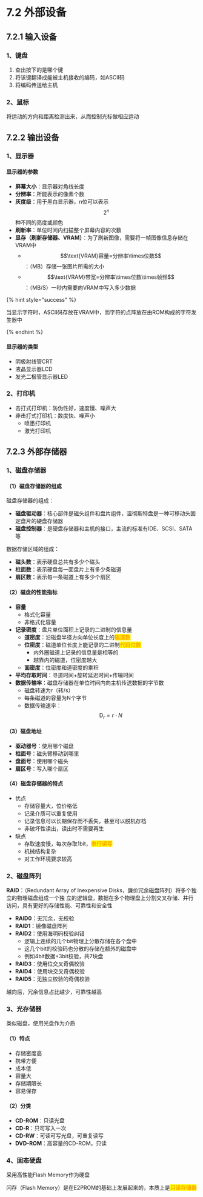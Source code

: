 # 7.2 外部设备

## 7.2.1 输入设备

### 1、键盘

1. 查出按下的是哪个键
2. 将该键翻译成能被主机接收的编码，如ASCII码
3. 将编码传送给主机

### 2、鼠标

将运动的方向和距离检测出来，从而控制光标做相应运动

## 7.2.2 输出设备

### 1、显示器

#### 显示器的参数

- **屏幕大小**：显示器对角线长度
- **分辨率**：所能表示的像素个数
- **灰度级**：用于黑白显示器，n位可以表示$$2^{n}$$种不同的亮度或颜色
- **刷新率**：单位时间内扫描整个屏幕内容的次数
- **显存（刷新存储器、VRAM）**：为了刷新图像，需要将一帧图像信息存储在VRAM中
  - $$\text{VRAM}容量=分辨率\times位数$$：（MB）存储一张图片所需的大小
  - $$\text{VRAM}带宽=分辨率\times位数\times帧频$$：（MB/S）一秒内需要向VRAM中写入多少数据

{% hint style="success" %}

当显示字符时，ASCII码存放在VRAM中，而字符的点阵放在由ROM构成的字符发生器中

{% endhint %}

#### 显示器的类型

- 阴极射线管CRT
- 液晶显示器LCD
- 发光二极管显示器LED

### 2、打印机

- 击打式打印机：防伪性好，速度慢、噪声大
- 非击打式打印机：数度快、噪声小
  - 喷墨打印机
  - 激光打印机

## 7.2.3 外部存储器

### 1、磁盘存储器

#### （1）磁盘存储器的组成

磁盘存储器的组成：

- **磁盘驱动器**：核心部件是磁头组件和盘片组件，温彻斯特盘是一种可移动头固定盘片的硬盘存储器
- **磁盘控制器**：是硬盘存储器和主机的接口，主流的标准有IDE、SCSI、SATA等

数据存储区域的组成：

- **磁头数**：表示硬盘总共有多少个磁头
- **柱面数**：表示硬盘每一面盘片上有多少条磁道
- **扇区数**：表示每一条磁道上有多少个扇区

#### （2）磁盘的性能指标

- **容量**
  - 格式化容量
  - 非格式化容量
- **记录密度**：盘片单位面积上记录的二进制的信息量
  - **道密度**：沿磁盘半径方向单位长度上的<mark style="color:orange;">**磁道数**</mark>
  - **位密度**：磁道单位长度上能记录的二进制<mark style="color:orange;">**代码位数**</mark>
    - 内外圈磁道上记录的信息量是相等的
    - 越靠内的磁道，位密度越大
  - **面密度**：位密度和道密度的乘积
- **平均存取时间**：寻道时间+旋转延迟时间+传输时间
- **数据传输率**：磁盘存储器在单位时间内向主机传送数据的字节数
  - 磁盘转速为r（转/s）
  - 每条磁道的容量为N个字节
  - 数据传输速率：$$\text{D}_{r}=r\cdot N$$

#### （3）磁盘地址

- **驱动器号**：使用哪个磁盘
- **柱面号**：磁头臂移动到哪里
- **盘面号**：使用哪个磁头
- **扇区号**：写入哪个扇区

#### （4）磁盘存储器的特点

- 优点
  - 存储容量大，位价格低
  - 记录介质可以重复使用
  - 记录信息可以长期保存而不丢失，甚至可以脱机存档
  - 非破坏性读出，读出时不需要再生
- 缺点
  - 存取速度慢，每次存取1bit，<mark style="color:orange;">**串行读写**</mark>
  - 机械结构复杂
  - 对工作环境要求较高

### 2、磁盘阵列

**RAID**：（Redundant Array of Inexpensive Disks，廉价冗余磁盘阵列）将多个独立的物理磁盘组成一个独 立的逻辑盘，数据在多个物理盘上分割交叉存储、并行访问，具有更好的存储性能、可靠性和安全性

- **RAID0**：无冗余，无校验
- **RAID1**：镜像磁盘阵列
- **RAID2**：使用海明码校验纠错
  - 逻辑上连续的几个bit物理上分散存储在各个盘中
  - 这几个bit的校验码也分散的存储在额外的磁盘中
  - 例如4bit数据+3bit校验，共7块盘
- **RAID3**：使用位交叉奇偶校验
- **RAID4**：使用块交叉奇偶校验
- **RAID5**：无独立校验的奇偶校验

越向后，冗余信息占比越少，可靠性越高

### 3、光存储器

类似磁盘，使用光盘作为介质

#### （1）特点

- 存储密度高
- 携带方便
- 成本低
- 容量大
- 存储期限长
- 容易保存

#### （2）分类

- **CD-ROM**：只读光盘
- **CD-R**：只可写入一次
- **CD-RW**：可读可写光盘，可重复读写
- **DVD-ROM**：高容量的CD-ROM，只读

### 4、固态硬盘

采用高性能Flash Memory作为硬盘

闪存（Flash Memory）是在E2PROM的基础上发展起来的，本质上是<mark style="color:orange;">**只读存储器**</mark>
